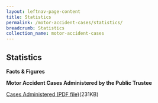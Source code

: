 ```yaml
---
layout: leftnav-page-content
title: Statistics
permalink: /motor-accident-cases/statistics/
breadcrumb: Statistics
collection_name: motor-accident-cases
---
```

 
Statistics
---
**Facts & Figures**
 
**Motor Accident Cases Administered by the Public Trustee**

[Cases Administered (PDF file)](/files/MACCasesAdministered_20200508.pdf)(231KB)



